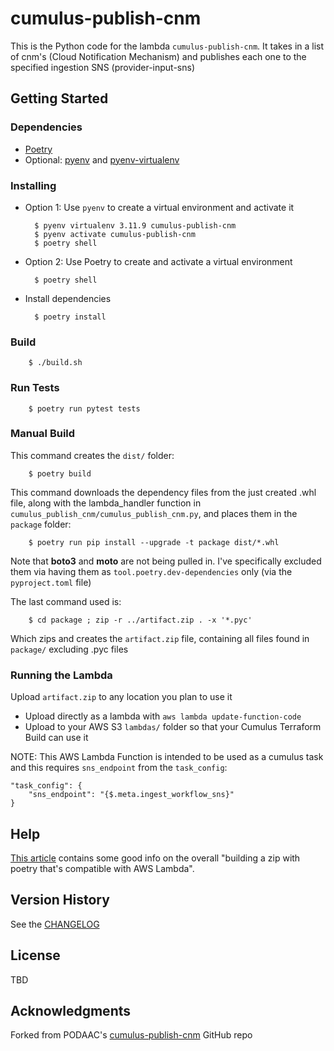 # cumulus-publish-cnm

This is the Python code for the lambda `cumulus-publish-cnm`. It takes in a list of cnm's (Cloud Notification Mechanism) and publishes each one to the specified ingestion SNS (provider-input-sns)

## Getting Started

### Dependencies

* [Poetry](https://python-poetry.org/docs/#installing-with-the-official-installer)
* Optional: [pyenv](https://github.com/pyenv/pyenv) and [pyenv-virtualenv](https://github.com/pyenv/pyenv-virtualenv)

### Installing

* Option 1: Use `pyenv` to create a virtual environment and activate it

        $ pyenv virtualenv 3.11.9 cumulus-publish-cnm
        $ pyenv activate cumulus-publish-cnm
        $ poetry shell

* Option 2: Use Poetry to create and activate a virtual environment

        $ poetry shell

* Install dependencies

        $ poetry install

### Build

        $ ./build.sh

### Run Tests

        $ poetry run pytest tests

### Manual Build

This command creates the `dist/` folder:

        $ poetry build

This command downloads the dependency files from the just created .whl file, along with the lambda_handler function in `cumulus_publish_cnm/cumulus_publish_cnm.py`, and places them in the `package` folder:

        $ poetry run pip install --upgrade -t package dist/*.whl

Note that **boto3** and **moto** are not being pulled in. I've specifically excluded them via having them as `tool.poetry.dev-dependencies` only (via the `pyproject.toml` file)

The last command used is:

        $ cd package ; zip -r ../artifact.zip . -x '*.pyc'

Which zips and creates the `artifact.zip` file, containing all files found in `package/` excluding .pyc files


### Running the Lambda

Upload `artifact.zip` to any location you plan to use it

* Upload directly as a lambda with `aws lambda update-function-code`
* Upload to your AWS S3 `lambdas/` folder so that your Cumulus Terraform Build can use it

NOTE: This AWS Lambda Function is intended to be used as a cumulus task and this requires `sns_endpoint` from the `task_config`:

    "task_config": {
        "sns_endpoint": "{$.meta.ingest_workflow_sns}"
    }

## Help

[This article](https://chariotsolutions.com/blog/post/building-lambdas-with-poetry) contains some good info on the overall "building a zip with poetry that's compatible with AWS Lambda".

## Version History

See the [CHANGELOG](CHANGELOG.md)

## License

TBD

## Acknowledgments

Forked from PODAAC's [cumulus-publish-cnm](https://github.com/podaac/cumulus-publish-cnm) GitHub repo
